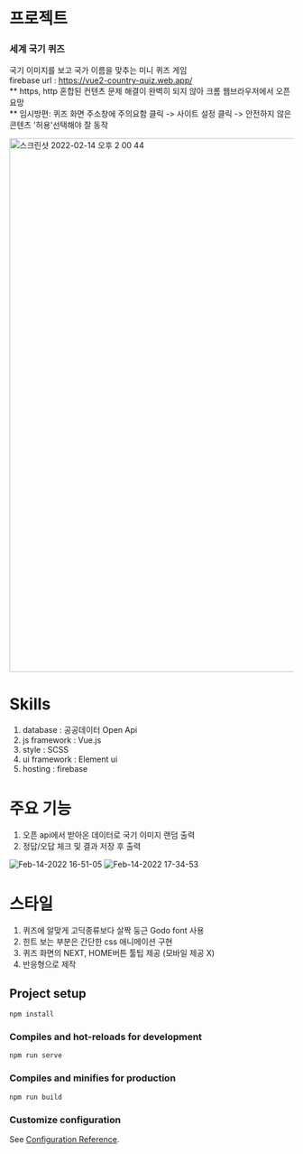 # 프로젝트<br>

### 세계 국기 퀴즈<br>

국기 이미지를 보고 국가 이름을 맞추는 미니 퀴즈 게임<br>
firebase url : https://vue2-country-quiz.web.app/ <br>
** https, http 혼합된 컨텐츠 문제 해결이 완벽히 되지 않아 크롬 웹브라우저에서 오픈 요망<br>
** 임시방편: 퀴즈 화면 주소창에 주의요함 클릭 -> 사이트 설정 클릭 -> 안전하지 않은 콘텐츠 '허용'선택해야 잘 동작<br>

<img width="945" alt="스크린샷 2022-02-14 오후 2 00 44" src="https://user-images.githubusercontent.com/62632252/154015512-305f359f-0295-4d3f-9321-4bfea8ddf1ec.png">

# Skills

1. database : 공공데이터 Open Api
2. js framework : Vue.js
3. style : SCSS
4. ui framework : Element ui
5. hosting : firebase

# 주요 기능

1. 오픈 api에서 받아온 데이터로 국기 이미지 랜덤 출력
2. 정답/오답 체크 및 결과 저장 후 출력

![Feb-14-2022 16-51-05](https://user-images.githubusercontent.com/62632252/154015468-d4d12e54-0ab6-400a-a488-a4e00fadc543.gif)
![Feb-14-2022 17-34-53](https://user-images.githubusercontent.com/62632252/154015485-799c59f7-aa6d-4ea0-9bf5-dd4fec1ca4e6.gif)

# 스타일
1. 퀴즈에 알맞게 고딕종류보다 살짝 둥근 Godo font 사용
2. 힌트 보는 부분은 간단한 css 애니메이션 구현
3. 퀴즈 화면의 NEXT, HOME버튼 툴팁 제공 (모바일 제공 X)
4. 반응형으로 제작

## Project setup
```
npm install
```

### Compiles and hot-reloads for development
```
npm run serve
```

### Compiles and minifies for production
```
npm run build
```

### Customize configuration
See [Configuration Reference](https://cli.vuejs.org/config/).

